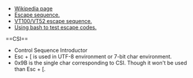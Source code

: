 * [Wikipedia page](http://en.wikipedia.org/wiki/ANSI_escape_code)
* [Escape sequence.](http://ascii-table.com/ansi-escape-sequences.php)
* [VT100/VT52 escape sequence.](http://ascii-table.com/ansi-escape-sequences-vt-100.php)
* [Using bash to test escape codes.](http://misc.flogisoft.com/bash/tip_colors_and_formatting)

==CSI==
* Control Sequence Introductor
* Esc + [ is used in UTF-8 environment or 7-bit char environment.
* 0x9B is the single char corresponding to CSI. Though it won't be used than Esc + [.